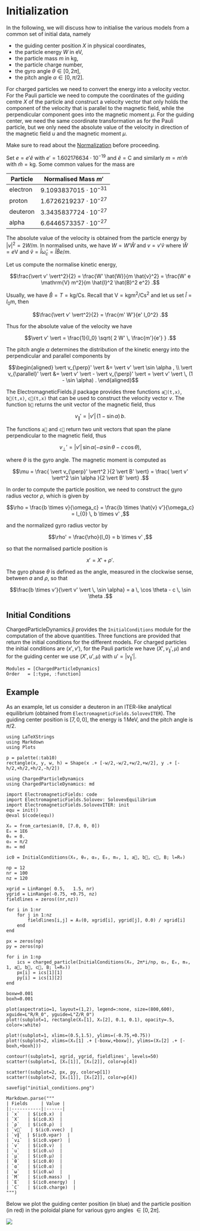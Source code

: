 # Initialization

In the following, we will discuss how to initialise the various models from a common set of initial data, namely
- the guiding center position $X$ in physical coordinates,
- the particle energy $W$ in eV,
- the particle mass $m$ in kg,
- the particle charge number,
- the gyro angle $\theta \in [0, 2\pi]$,
- the pitch angle $\alpha \in [0, \pi / 2]$.

For charged particles we need to convert the energy into a velocity vector.
For the Pauli particle we need to compute the coordinates of the guiding centre $X$ of the particle and construct a velocity vector that only holds the component of the velocity that is parallel to the magnetic field, while the perpendicular component goes into the magnetic moment $\mu$.
For the guiding center, we need the same coordinate transformation as for the Pauli particle, but we only need the absolute value of the velocity in direction of the magnetic field $u$ and the magnetic moment $\mu$.

Make sure to read about the [Normalization](@ref) before proceeding.


Set $e = e' \hat{e}$ with $e' = 1.602 176 634 \cdot 10^{-19}$ and $\hat{e} = \mathrm{C}$ and similarly $m = m' \hat{m}$ with $\hat{m} = \mathrm{kg}$. Some common values for the mass are

| Particle   | Normalised Mass $m'$          |
| ---------- | ----------------------------- |
| electron   | $9.1093837015 \cdot 10^{-31}$ |
| proton     | $1.6726219237 \cdot 10^{-27}$ |
| deuteron   | $3.3435837724 \cdot 10^{-27}$ |
| alpha      | $6.6446573357 \cdot 10^{-27}$ |

The absolute value of the velocity is obtained from the particle energy by $\vert v \vert^2 = 2 W / m$.
In normalised units, we have $W = W' \hat{W}$ and $v = v' \hat{v}$ where $\hat{W} = e \mathrm{V}$ and $\hat{v} = \hat{l} \hat{\omega}_c = \hat{l} \hat{B} e / m$.

Let us compute the normalise kinetic energy,
```math
\frac{\vert v' \vert^2}{2}
= \frac{W' \hat{W}}{m \hat{v}^2}
= \frac{W' e \mathrm{V} m^2}{m \hat{l}^2 \hat{B}^2 e^2} .
```

Usually, we have $\hat{B} = T = \mathrm{kg} / \mathrm{C} \mathrm{s}$. Recall that $\mathrm{V} = \mathrm{kg} \mathrm{m}^2 / \mathrm{C} \mathrm{s}^2$ and let us set $\hat{l} = l_0 \mathrm{m}$, then
```math
\frac{\vert v' \vert^2}{2}
= \frac{m' W'}{e' l_0^2} .
```

Thus for the absolute value of the velocity we have
```math
\vert v' \vert
= \frac{1}{l_0} \sqrt{ 2 W' \, \frac{m'}{e'} } .
```

The pitch angle $\alpha$ determines the distribution of the kinetic energy into the perpendicular and parallel components by
```math
\begin{aligned}
\vert v_{\perp}' \vert &= \vert v' \vert \sin \alpha , \\
\vert v_{\parallel}' \vert &= \vert v' \vert - \vert v_{\perp}' \vert = \vert v' \vert \, (1 - \sin \alpha) .
\end{aligned}
```

The ElectromagneticFields.jl package provides three functions `a⃗(t,x)`, `b⃗(t,x)`, `c⃗(t,x)` that can be used to construct the velocity vector $v$.
The function `b⃗` returns the unit vector of the magnetic field, thus
```math
v_{\parallel}' = \vert v' \vert \, (1 - \sin \alpha) \, b .
```
The functions `a⃗` and `c⃗` return two unit vectors that span the plane perpendicular to the magnetic field, thus
```math
v_{\perp}' = \vert v' \vert \, \sin \alpha ( - a \, \sin \theta - c \, \cos \theta ) ,
```
where $\theta$ is the gyro angle.
The magnetic moment is computed as
```math
\mu = \frac{ \vert v_{\perp}' \vert^2 }{2 \vert B' \vert} = \frac{ \vert v' \vert^2 \sin \alpha }{2 \vert B' \vert} .
```

In order to compute the particle position, we need to construct the gyro radius vector $\rho$, which is given by
```math
\rho = \frac{b \times v}{\omega_c} = \frac{b \times \hat{v} v'}{\omega_c}  = l_{0} \, b \times v' ,
```
and the normalized gyro radius vector by
```math
\rho' = \frac{\rho}{l_0} = b \times v' ,
```
so that the normalised particle position is
```math
x' = X' + \rho' .
```
The gyro phase $\theta$ is defined as the angle, measured in the clockwise sense, between $a$ and $\rho$, so that
```math
\frac{b \times v'}{\vert v' \vert \, \sin \alpha} = a \, \cos \theta - c \, \sin \theta .
```


## Initial Conditions

ChargedParticleDynamics.jl provides the `InitialConditions` module for the computation of the above quantities.
Three functions are provided that return the initial conditions for the different models.
For charged particles the initial conditions are $(x', v')$, for the Pauli particle we have $(X', v_{\parallel}', \mu)$ and for the guiding center we use $(X', u', \mu)$ with $u' = \vert v_{\parallel}' \vert$.

```@autodocs
Modules = [ChargedParticleDynamics]
Order   = [:type, :function]
```


## Example

As an example, let us consider a deuteron in an ITER-like analytical equilibrium (obtained from `ElectromagneticFields.SolovevITER`). The guiding center position is $[7, 0, 0]$, the energy is $1 \, \mathrm{MeV}$, and the pitch angle is $\pi / 2$.

```@eval
using LaTeXStrings
using Markdown
using Plots

p = palette(:tab10)
rectangle(x, y, w, h) = Shape(x .+ [-w/2,-w/2,+w/2,+w/2], y .+ [-h/2,+h/2,+h/2,-h/2])

using ChargedParticleDynamics
using ChargedParticleDynamics: md

import ElectromagneticFields: code
import ElectromagneticFields.Solovev: SolovevEquilibrium
import ElectromagneticFields.SolovevITER: init
equ = init()
@eval $(code(equ))

X₀ = from_cartesian(0, [7.0, 0, 0])
E₀ = 1E6
θ₀ = 0.
α₀ = π/2
m₀ = md

ic0 = InitialConditions(X₀, θ₀, α₀, E₀, m₀, 1, a⃗, b⃗, c⃗, B; l=R₀)

np = 12
nr = 100
nz = 120

xgrid = LinRange( 0.5,   1.5, nr)
ygrid = LinRange(-0.75, +0.75, nz)
fieldlines = zeros((nr,nz))

for i in 1:nr
    for j in 1:nz
        fieldlines[i,j] = A₃(0, xgrid[i], ygrid[j], 0.0) / xgrid[i]
    end
end

px = zeros(np)
py = zeros(np)

for i in 1:np
    ics = charged_particle(InitialConditions(X₀, 2π*i/np, α₀, E₀, m₀, 1, a⃗, b⃗, c⃗, B; l=R₀))
    px[i] = ics[1][1]
    py[i] = ics[1][2]
end

boxw=0.001
boxh=0.001

plot(aspectratio=1, layout=(1,2), legend=:none, size=(800,600), xguide=L"R/R_0", yguide=L"Z/R_0")
plot!(subplot=1, rectangle(X₀[1], X₀[2], 0.1, 0.1), opacity=.5, color=:white)

plot!(subplot=1, xlims=(0.5,1.5), ylims=(-0.75,+0.75))
plot!(subplot=2, xlims=(X₀[1] .+ [-boxw,+boxw]), ylims=(X₀[2] .+ [-boxh,+boxh]))

contour!(subplot=1, xgrid, ygrid, fieldlines', levels=50)
scatter!(subplot=1, [X₀[1]], [X₀[2]], color=p[4])

scatter!(subplot=2, px, py, color=p[1])
scatter!(subplot=2, [X₀[1]], [X₀[2]], color=p[4])

savefig("initial_conditions.png")

Markdown.parse("""
| Fields     | Value |
|:-----------|:------|
| `x`   | $(ic0.x)  |
| `X`   | $(ic0.X)  |
| `ρ`   | $(ic0.ρ)  |
| `v⃗`   | $(ic0.vvec)  |
| `v∥`  | $(ic0.vpar)  |
| `v⟂`  | $(ic0.vper)  |
| `v`   | $(ic0.v)  |
| `u`   | $(ic0.u)  |
| `μ`   | $(ic0.μ)  |
| `θ`   | $(ic0.θ)  |
| `α`   | $(ic0.α)  |
| `ω`   | $(ic0.ω)  |
| `M`   | $(ic0.mass)  |
| `E`   | $(ic0.energy)  |
| `C`   | $(ic0.charge)  |
""")
```

Below we plot the guiding center position (in blue) and the particle position (in red) in the poloidal plane for various gyro angles $\in [0, 2\pi]$.

![](initial_conditions.png)
